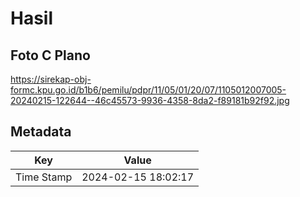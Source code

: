 # Hasil

## Foto C Plano

https://sirekap-obj-formc.kpu.go.id/b1b6/pemilu/pdpr/11/05/01/20/07/1105012007005-20240215-122644--46c45573-9936-4358-8da2-f89181b92f92.jpg


## Metadata

| Key        | Value               |
| ---------- | ------------------- |
| Time Stamp | 2024-02-15 18:02:17 |



